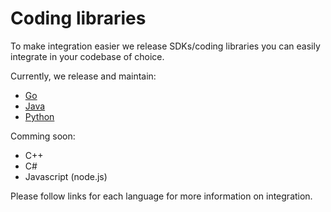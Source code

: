 # Coding libraries

To make integration easier we release SDKs/coding libraries you can easily integrate
in your codebase of choice.

Currently, we release and maintain:
 - [Go](go.md)
 - [Java](java.md)
 - [Python](python/python.md)

Comming soon:
 - C++
 - C#
 - Javascript (node.js)

Please follow links for each language for more information on integration.

